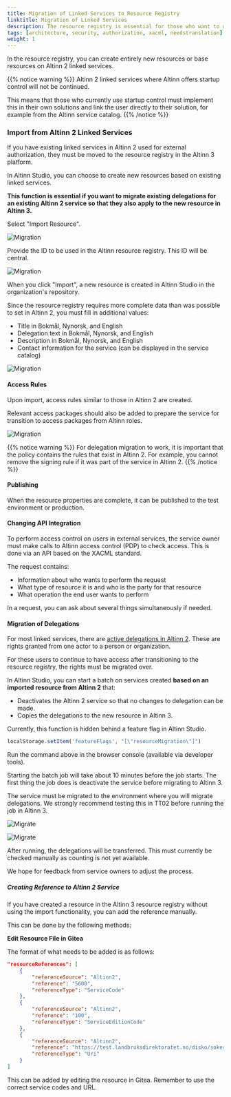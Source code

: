 ```yaml
---
title: Migration of Linked Services to Resource Registry
linktitle: Migration of Linked Services
description: The resource registry is essential for those who want to use Altinn authorization for access control and management for services they operate outside of Altinn.
tags: [architecture, security, authorization, xacml, needstranslation]
weight: 1
---
```


In the resource registry, you can create entirely new resources or base resources on Altinn 2 linked services.

{{% notice warning %}}
Altinn 2 linked services where Altinn offers startup control will not be continued.

This means that those who currently use startup control must implement this in their own solutions and link the user directly to their solution, for example from the Altinn service catalog.
{{% /notice %}}

### Import from Altinn 2 Linked Services

If you have existing linked services in Altinn 2 used for external authorization, they must be moved to the resource registry in the Altinn 3 platform.

In Altinn Studio, you can choose to create new resources based on existing linked services.

**This function is essential if you want to migrate existing delegations for an existing Altinn 2 service so that they also apply to the new resource in Altinn 3.**

Select "Import Resource".

![Migration](/authorization/what-do-you-get/resourceregistry/migration/migrationstep1.png "Migration")

Provide the ID to be used in the Altinn resource registry. This ID will be central.

![Migration](/authorization/what-do-you-get/resourceregistry/migration/migrationstep2.png "Migration")

When you click "Import", a new resource is created in Altinn Studio in the organization's repository.

Since the resource registry requires more complete data than was possible to set in Altinn 2, you must fill in additional values:

- Title in Bokmål, Nynorsk, and English
- Delegation text in Bokmål, Nynorsk, and English
- Description in Bokmål, Nynorsk, and English
- Contact information for the service (can be displayed in the service catalog)

![Migration](migrationstep3.png "Migration")

#### Access Rules

Upon import, access rules similar to those in Altinn 2 are created.

Relevant access packages should also be added to prepare the service for transition to access packages from Altinn roles.

![Migration](migrationstep4.png "Migration")

{{% notice warning %}}
For delegation migration to work, it is important that the policy contains the rules that exist in Altinn 2. For example, you cannot remove the signing rule if it was part of the service in Altinn 2.
{{% /notice %}}

#### Publishing

When the resource properties are complete, it can be published to the test environment or production.

#### Changing API Integration

To perform access control on users in external services, the service owner must make calls to Altinn access control (PDP) to check access. This is done via an API based on the XACML standard.

The request contains:

- Information about who wants to perform the request
- What type of resource it is and who is the party for that resource
- What operation the end user wants to perform

In a request, you can ask about several things simultaneously if needed.

#### Migration of Delegations


For most linked services, there are [active delegations in Altinn 2](https://github.com/Altinn/altinn-access-management/issues/579). These are rights granted from one actor to a person or organization.

For these users to continue to have access after transitioning to the resource registry, the rights must be migrated over.

In Altinn Studio, you can start a batch on services created **based on an imported resource from Altinn 2** that:

- Deactivates the Altinn 2 service so that no changes to delegation can be made.
- Copies the delegations to the new resource in Altinn 3.


Currently, this function is hidden behind a feature flag in Altinn Studio.

```javascript
localStorage.setItem('featureFlags', "[\"resourceMigration\"]")
```

Run the command above in the browser console (available via developer tools).

Starting the batch job will take about 10 minutes before the job starts. The first thing the job does is deactivate the service before migrating to Altinn 3.

The service must be migrated to the environment where you will migrate delegations. We strongly recommend testing this in TT02 before running the job in Altinn 3.

![Migrate](migrationstep5.png "Migration options in Altinn Studio")

![Migrate](migrationstep6.png "Migration options in Altinn Studio")

After running, the delegations will be transferred. This must currently be checked manually as counting is not yet available.

We hope for feedback from service owners to adjust the process.

##### Creating Reference to Altinn 2 Service

If you have created a resource in the Altinn 3 resource registry without using the import functionality, you can add the reference manually.


This can be done by the following methods:

**Edit Resource File in Gitea**

The format of what needs to be added is as follows:

```json
"resourceReferences": [
    {
        "referenceSource": "Altinn2",
        "reference": "5600",
        "referenceType": "ServiceCode"
    },
    {
        "referenceSource": "Altinn2",
        "reference": "100",
        "referenceType": "ServiceEditionCode"
    },
    {
        "referenceSource": "Altinn2",
        "reference": "https://test.landbruksdirektoratet.no/disko/soker",
        "referenceType": "Uri"
    }
]
```

This can be added by editing the resource in Gitea. Remember to use the correct service codes and URL.
